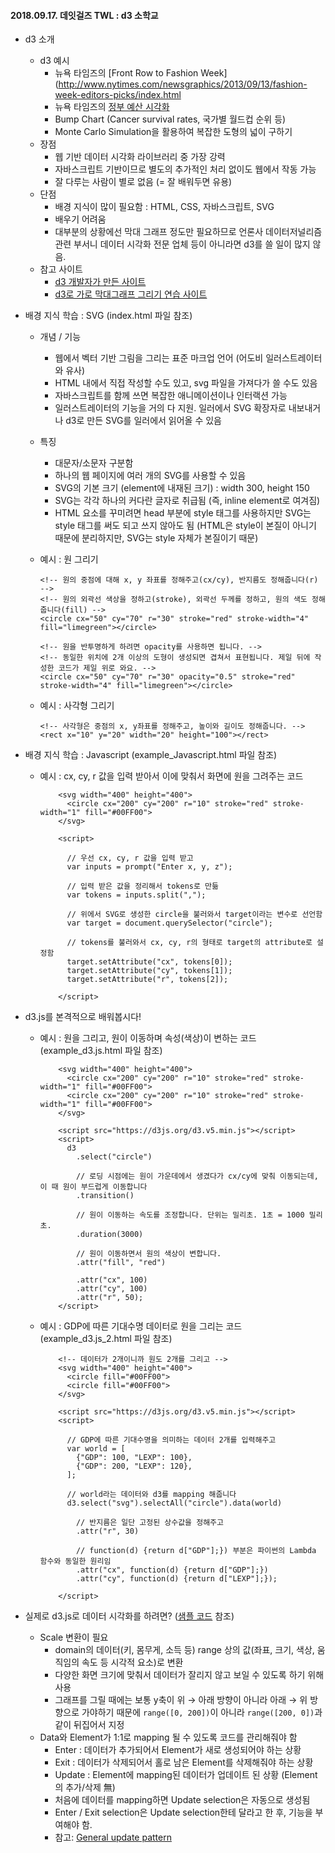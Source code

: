 #### 2018.09.17. 데잇걸즈 TWL : d3 소학교

- d3 소개
  - d3 예시
    - 뉴욕 타임즈의 [Front Row to Fashion Week](http://www.nytimes.com/newsgraphics/2013/09/13/fashion-week-editors-picks/index.html
    - 뉴욕 타임즈의 [정부 예산 시각화](https://archive.nytimes.com/www.nytimes.com/interactive/2012/02/13/us/politics/2013-budget-proposal-graphic.html?hp)
    - Bump Chart (Cancer survival rates, 국가별 월드컵 순위 등)
    - Monte Carlo Simulation을 활용하여 복잡한 도형의 넓이 구하기
  - 장점
    - 웹 기반 데이터 시각화 라이브러리 중 가장 강력
    - 자바스크립트 기반이므로 별도의 추가적인 처리 없이도 웹에서 작동 가능
    - 잘 다루는 사람이 별로 없음 (= 잘 배워두면 유용)
  - 단점
    - 배경 지식이 많이 필요함 : HTML, CSS, 자바스크립트, SVG
    - 배우기 어려움
    - 대부분의 상황에선 막대 그래프 정도만 필요하므로 언론사 데이터저널리즘 관련 부서니 데이터 시각화 전문 업체 등이 아니라면 d3를 쓸 일이 많지 않음.
  - 참고 사이트
    - [d3 개발자가 만든 사이트](https://beta.observablehq.com/)
    - [d3로 가로 막대그래프 그리기 연습 사이트](https://webcode.g15e.com/static/docs/ixtutor/D3_hbar.html)

- 배경 지식 학습 : SVG (index.html 파일 참조)

  - 개념 / 기능

    - 웹에서 벡터 기반 그림을 그리는 표준 마크업 언어 (어도비 일러스트레이터와 유사)
    - HTML 내에서 직접 작성할 수도 있고, svg 파일을 가져다가 쓸 수도 있음
    - 자바스크립트를 함께 쓰면 복잡한 애니메이션이나 인터랙션 가능
    - 일러스트레이터의 기능을 거의 다 지원. 일러에서 SVG 확장자로 내보내거나 d3로 만든 SVG를 일러에서 읽어올 수 있음

  - 특징

    - 대문자/소문자 구분함
    - 하나의 웹 페이지에 여러 개의 SVG를 사용할 수 있음
    - SVG의 기본 크기 (element에 내재된 크기) : width 300, height 150
    - SVG는 각각 하나의 커다란 글자로 취급됨 (즉, inline element로 여겨짐)
    - HTML 요소를 꾸미려면 head 부분에 style 태그를 사용하지만 SVG는 style 태그를 써도 되고 쓰지 않아도 됨
      (HTML은 style이 본질이 아니기 때문에 분리하지만, SVG는 style 자체가 본질이기 때문)

  - 예시 : 원 그리기

    ```
    <!-- 원의 중점에 대해 x, y 좌표를 정해주고(cx/cy), 반지름도 정해줍니다(r) -->
    <!-- 원의 외곽선 색상을 정하고(stroke), 외곽선 두께를 정하고, 원의 색도 정해줍니다(fill) -->
    <circle cx="50" cy="70" r="30" stroke="red" stroke-width="4" fill="limegreen"></circle>
    
    <!-- 원을 반투명하게 하려면 opacity를 사용하면 됩니다. -->
    <!-- 동일한 위치에 2개 이상의 도형이 생성되면 겹쳐서 표현됩니다. 제일 뒤에 작성한 코드가 제일 위로 와요. -->
    <circle cx="50" cy="70" r="30" opacity="0.5" stroke="red" stroke-width="4" fill="limegreen"></circle>
    ```

  - 예시 : 사각형 그리기

    ```
    <!-- 사각형은 중점의 x, y좌표를 정해주고, 높이와 길이도 정해줍니다. -->
    <rect x="10" y="20" width="20" height="100"></rect>
    ```

- 배경 지식 학습 : Javascript (example_Javascript.html 파일 참조)

  - 예시 : cx, cy, r 값을 입력 받아서 이에 맞춰서 화면에 원을 그려주는 코드

    ```
        <svg width="400" height="400">
          <circle cx="200" cy="200" r="10" stroke="red" stroke-width="1" fill="#00FF00">
        </svg>
    
        <script>
    
          // 우선 cx, cy, r 값을 입력 받고
          var inputs = prompt("Enter x, y, z");
    
          // 입력 받은 값을 정리해서 tokens로 만듦
          var tokens = inputs.split(",");
    
          // 위에서 SVG로 생성한 circle을 불러와서 target이라는 변수로 선언함
          var target = document.querySelector("circle");
    
          // tokens를 불러와서 cx, cy, r의 형태로 target의 attribute로 설정함 
          target.setAttribute("cx", tokens[0]);
          target.setAttribute("cy", tokens[1]);
          target.setAttribute("r", tokens[2]);
          
        </script>
    ```

- d3.js를 본격적으로 배워봅시다! 

  - 예시 : 원을 그리고, 원이 이동하며 속성(색상)이 변하는 코드 (example_d3.js.html 파일 참조)

    ```
        <svg width="400" height="400">
          <circle cx="200" cy="200" r="10" stroke="red" stroke-width="1" fill="#00FF00">
          <circle cx="200" cy="200" r="10" stroke="red" stroke-width="1" fill="#00FF00">
        </svg>
    
        <script src="https://d3js.org/d3.v5.min.js"></script>
        <script>
          d3
            .select("circle")
    
            // 로딩 시점에는 원이 가운데에서 생겼다가 cx/cy에 맞춰 이동되는데, 이 때 원이 부드럽게 이동합니다
            .transition()
    
            // 원이 이동하는 속도를 조정합니다. 단위는 밀리초. 1초 = 1000 밀리초.
            .duration(3000)
    
            // 원이 이동하면서 원의 색상이 변합니다.
            .attr("fill", "red")
    
            .attr("cx", 100)
            .attr("cy", 100)
            .attr("r", 50);
        </script>
    ```

  - 예시 : GDP에 따른 기대수명 데이터로 원을 그리는 코드 (example_d3.js_2.html 파일 참조)

    ```
        <!-- 데이터가 2개이니까 원도 2개를 그리고 -->
        <svg width="400" height="400">
          <circle fill="#00FF00">
          <circle fill="#00FF00">
        </svg>
    
        <script src="https://d3js.org/d3.v5.min.js"></script>
        <script>
    
          // GDP에 따른 기대수명을 의미하는 데이터 2개를 입력해주고
          var world = [
            {"GDP": 100, "LEXP": 100},
            {"GDP": 200, "LEXP": 120},
          ];
    
          // world라는 데이터와 d3를 mapping 해줍니다
          d3.select("svg").selectAll("circle").data(world)
    
            // 반지름은 일단 고정된 상수값을 정해주고
            .attr("r", 30)
    
            // function(d) {return d["GDP"];}) 부분은 파이썬의 Lambda 함수와 동일한 원리임
            .attr("cx", function(d) {return d["GDP"];})
            .attr("cy", function(d) {return d["LEXP"];});
    
        </script>
    ```



- 실제로 d3.js로 데이터 시각화를 하려면? ([샘플 코드](https://webcode.g15e.com/source/youngestsalon/exercise1) 참조)
  - Scale 변환이 필요
    - domain의 데이터(키, 몸무게, 소득 등) range 상의 값(좌표, 크기, 색상, 움직임의 속도 등 시각적 요소)로 변환
    - 다양한 화면 크기에 맞춰서 데이터가 잘리지 않고 보일 수 있도록 하기 위해 사용
    - 그래프를 그릴 때에는 보통 y축이 위 → 아래 방향이 아니라 아래 → 위 방향으로 가야하기 때문에 `range([0, 200])`이 아니라 `range([200, 0])`과 같이 뒤집어서 지정
  - Data와 Element가 1:1로 mapping 될 수 있도록 코드를 관리해줘야 함
    - Enter : 데이터가 추가되어서 Element가 새로 생성되어야 하는 상황
    - Exit : 데이터가 삭제되어서 홀로 남은 Element를 삭제해줘야 하는 상황
    - Update : Element에 mapping된 데이터가 업데이트 된 상황 (Element의 추가/삭제 無) 
    - 처음에 데이터를 mapping하면 Update selection은 자동으로 생성됨
    - Enter / Exit selection은 Update selection한테 달라고 한 후, 기능을 부여해야 함.
    - 참고: [General update pattern](https://bl.ocks.org/mbostock/3808218)

